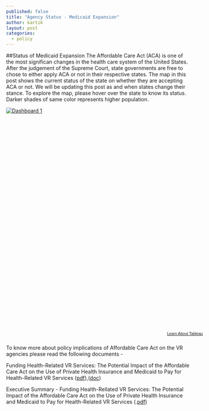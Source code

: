 ```yaml
---
published: false
title: "Agency Status - Medicaid Expansion"
author: kartik
layout: post
categories: 
  - policy
---
```


##Status of Medicaid Expansion
The Affordable Care Act (ACA) is one of the most significan changes in the health care system of the United States. After the judgement of the Supreme Court, state governments are free to chose to either apply ACA or not in their respective states.
The map in this post shows the current status of the state on whether they are accepting ACA or not. We will be updating this post as and when states change their stance.
To explore the map, please hover over the state to know its status. Darker shades of same color represents higher population. 

<script type="text/javascript" src="http://public.tableausoftware.com/javascripts/api/viz_v1.js"></script><div class="tableauPlaceholder" style="width:544px; height:609px;"><noscript><a href="#"><img alt="Dashboard 1 " src="http:&#47;&#47;public.tableausoftware.com&#47;static&#47;images&#47;Me&#47;Medicaid_Expansion&#47;Dashboard1&#47;1_rss.png" style="border: none" /></a></noscript><object class="tableauViz" width="544" height="609" style="display:none;"><param name="host_url" value="http%3A%2F%2Fpublic.tableausoftware.com%2F" /><param name="site_root" value="" /><param name="name" value="Medicaid_Expansion&#47;Dashboard1" /><param name="tabs" value="no" /><param name="toolbar" value="yes" /><param name="static_image" value="http:&#47;&#47;public.tableausoftware.com&#47;static&#47;images&#47;Me&#47;Medicaid_Expansion&#47;Dashboard1&#47;1.png" /><param name="animate_transition" value="yes" /><param name="display_static_image" value="yes" /><param name="display_spinner" value="yes" /><param name="display_overlay" value="yes" /><param name="display_count" value="yes" /></object></div><div style="width:544px;height:22px;padding:0px 10px 0px 0px;color:black;font:normal 8pt verdana,helvetica,arial,sans-serif;"><div style="float:right; padding-right:8px;"><a href="http://www.tableausoftware.com/public/about-tableau-products?ref=http://public.tableausoftware.com/views/Medicaid_Expansion/Dashboard1" target="_blank">Learn About Tableau</a></div></div>

To know more about policy implications of Affordable Care Act on the VR agencies please read the following documents - 

Funding Health-Related VR Services: The Potential Impact of the Affordable Care Act on the Use of Private Health Insurance and Medicaid to Pay for Health-Related VR Services ([pdf](http://vr-rrtc.org/sites/vr-rrtc.org/files/Silverstein%20ACA_VR.pdf "Impact of A.C.A on the use of private health insurance and Medicaid")),([doc](http://vr-rrtc.org/sites/vr-rrtc.org/files/Silverstein%20ACA_VR.doc "Doc file for the impact of A.C.A on the use of private health insurance and medicaid"))

Executive Summary - Funding Health-Rellated VR Services: The Potential Impact of the Affordable Care Act on the Use of Private Health Insurance and Medicaid to Pay for Health-Related VR Services (.[pdf](http://vr-rrtc.org/sites/vr-rrtc.org/files/docs/Executive_Summary_ACA.pdf "P.D.F link for the document"))
